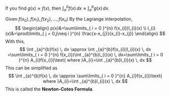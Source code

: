 If you find $g(x)\approx f(x)$, then $\int_{a}^{b}f(x)\,dx\approx\int _{a}^{b}g(x) \, dx$.

Given $f(x_{0}),f(x_{1}),f(x_{2}),\dots,f(x_{n})$
By the Lagrange interpolation,
$$
\begin{align}
p(x)&=\sum\limits_{ i = 0 }^{n} f(x_{i})l_{i}(x) \\
l_{i}(x)&=\prod\limits_{ j = 0,j\neq i }^{n} \frac{x-x_{j}}{x_{i}-x_{j}}
\end{align}
$$
With this,
$$
\int _{a}^{b}f(x) \, dx \approx \int _{a}^{b}f(x_{i})l_{i}(x) \, dx =\sum\limits_{ i = 0 }^{n} f(x_{i})\int _{a}^{b}l_{i}(x) \, dx=\sum\limits_{ i = 0 }^{n} A_{i}f(x_{i})\text{ where }A_{i}=\int _{a}^{b}l_{i}(x) \, dx  
$$
This can be simplified as
$$
\int _{a}^{b}f(x) \, dx \approx \sum\limits_{ i = 0 }^{n} A_{i}f(x_{i})\text{ where }A_{i}=\int _{a}^{b}l_{i}(x) \, dx  
$$
This is called the **Newton-Cotes Formula**.